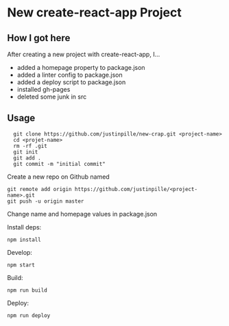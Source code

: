 # New create-react-app Project

## How I got here

After creating a new project with create-react-app, I...
- added a homepage property to package.json
- added a linter config to package.json
- added a deploy script to package.json
- installed gh-pages
- deleted some junk in src


## Usage

```
  git clone https://github.com/justinpille/new-crap.git <project-name>
  cd <projet-name>
  rm -rf .git
  git init
  git add .
  git commit -m "initial commit"
```
Create a new repo on Github named <project-name>
```
git remote add origin https://github.com/justinpille/<project-name>.git
git push -u origin master
```

Change name and homepage values in package.json

Install deps:
```
npm install
```

Develop:
```
npm start
```

Build:
```
npm run build
```

Deploy:
```
npm run deploy
```
